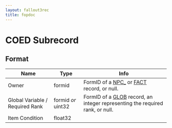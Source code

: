 ```yaml
---
layout: fallout3rec
title: fopdoc
---
```

COED Subrecord
==========

## Format

Name | Type | Info
-----|------|-----
Owner | formid | FormID of a [NPC_](../NPC_.html) or [FACT](../FACT.html) record, or null.
Global Variable / Required Rank | formid *or* uint32 | FormID of a [GLOB](../GLOB.html) record, an integer representing the required rank, or null.
Item Condition | float32 |
 
